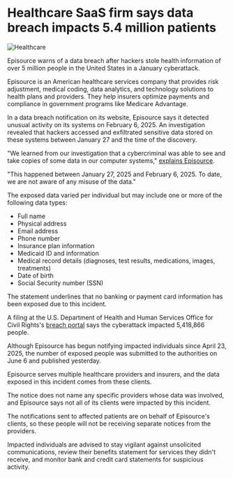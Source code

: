 # Healthcare SaaS firm says data breach impacts 5.4 million patients

![Healthcare](https://www.bleepstatic.com/content/hl-images/2022/08/22/healthcare-cyber.jpg)

Episource warns of a data breach after hackers stole health information of over 5 million people in the United States in a January cyberattack.

Episource is an American healthcare services company that provides risk adjustment, medical coding, data analytics, and technology solutions to health plans and providers. They help insurers optimize payments and compliance in government programs like Medicare Advantage.

In a data breach notification on its website, Episource says it detected unusual activity on its systems on February 6, 2025. An investigation revealed that hackers accessed and exfiltrated sensitive data stored on these systems between January 27 and the time of the discovery.

"We learned from our investigation that a cybercriminal was able to see and take copies of some data in our computer systems," [explains Episource](https://response.idx.us/episource/).

"This happened between January 27, 2025 and February 6, 2025. To date, we are not aware of any misuse of the data."

The exposed data varied per individual but may include one or more of the following data types:

* Full name
* Physical address
* Email address
* Phone number
* Insurance plan information
* Medicaid ID and information
* Medical record details (diagnoses, test results, medications, images, treatments)
* Date of birth
* Social Security number (SSN)

The statement underlines that no banking or payment card information has been exposed due to this incident.

A filing at the U.S. Department of Health and Human Services Office for Civil Rights's [breach portal](https://ocrportal.hhs.gov/ocr/breach/breach%5Freport.jsf) says the cyberattack impacted 5,418,866 people.

Although Episource has begun notifying impacted individuals since April 23, 2025, the number of exposed people was submitted to the authorities on June 6 and published yesterday.

Episource serves multiple healthcare providers and insurers, and the data exposed in this incident comes from these clients.

The notice does not name any specific providers whose data was involved, and Episource says not all of its clients were impacted by this incident.

The notifications sent to affected patients are on behalf of Episource's clients, so these people will not be receiving separate notices from the providers.

Impacted individuals are advised to stay vigilant against unsolicited communications, review their benefits statement for services they didn't receive, and monitor bank and credit card statements for suspicious activity.
